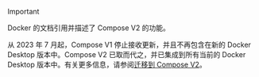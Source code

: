 > [!IMPORTANT]
>
> Docker 的文档引用并描述了 Compose V2 的功能。
>
> 从 2023 年 7 月起，Compose V1 停止接收更新，并且不再包含在新的 Docker Desktop 版本中。Compose V2 已取而代之，并已集成到所有当前的 Docker Desktop 版本中。有关更多信息，请参阅[迁移到 Compose V2](/compose/migrate)。
